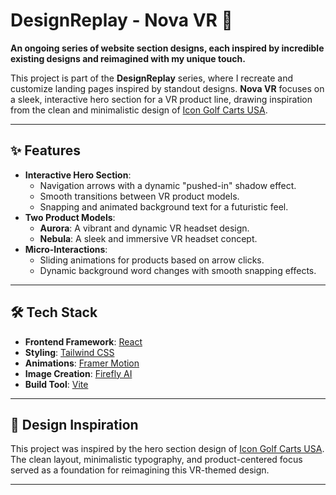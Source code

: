# DesignReplay - Nova VR 🚀

**An ongoing series of website section designs, each inspired by incredible existing designs and reimagined with my unique touch.**

This project is part of the **DesignReplay** series, where I recreate and customize landing pages inspired by standout designs. **Nova VR** focuses on a sleek, interactive hero section for a VR product line, drawing inspiration from the clean and minimalistic design of [Icon Golf Carts USA](https://icongolfcartsusa.com/).

---

## ✨ Features
- **Interactive Hero Section**:
  - Navigation arrows with a dynamic "pushed-in" shadow effect.
  - Smooth transitions between VR product models.
  - Snapping and animated background text for a futuristic feel.
- **Two Product Models**:
  - **Aurora**: A vibrant and dynamic VR headset design.
  - **Nebula**: A sleek and immersive VR headset concept.
- **Micro-Interactions**:
  - Sliding animations for products based on arrow clicks.
  - Dynamic background word changes with smooth snapping effects.

---

## 🛠 Tech Stack
- **Frontend Framework**: [React](https://reactjs.org/)  
- **Styling**: [Tailwind CSS](https://tailwindcss.com/)  
- **Animations**: [Framer Motion](https://www.framer.com/motion/)  
- **Image Creation**: [Firefly AI](https://www.adobe.com/sensei/generative-ai/firefly.html)  
- **Build Tool**: [Vite](https://vitejs.dev/)  

---

## 🎨 Design Inspiration
This project was inspired by the hero section design of [Icon Golf Carts USA](https://icongolfcartsusa.com/). The clean layout, minimalistic typography, and product-centered focus served as a foundation for reimagining this VR-themed design.

---

